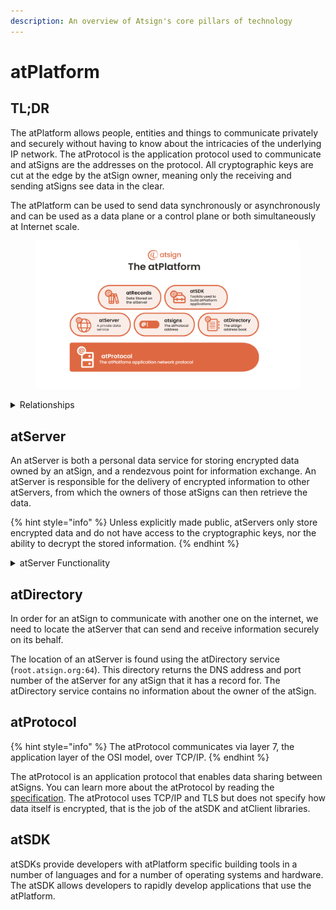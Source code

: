 ```yaml
---
description: An overview of Atsign's core pillars of technology
---
```


# atPlatform

## TL;DR

The atPlatform allows people, entities and things to communicate privately and securely without having to know about the intricacies of the underlying IP network. The atProtocol is the application protocol used to communicate and atSigns are the addresses on the protocol. All cryptographic keys are cut at the edge by the atSign owner, meaning only the receiving and sending atSigns see data in the clear.

The atPlatform can be used to send data synchronously or asynchronously and can be used as a data plane or a control plane or both simultaneously at Internet scale.

<figure><picture><source srcset="../.gitbook/assets/dark.png" media="(prefers-color-scheme: dark)"><img src="../.gitbook/assets/light.png" alt="Diagram of Atsign&#x27;s Core Technology"></picture><figcaption></figcaption></figure>

<details>

<summary>Relationships</summary>

Every **atServer** is associated with _one_ **atSign**, and each atServer stores _many_ **atRecords.**

When provided an **atSign**, the **atDirectory** returns a _DNS address_ and _port number_ for its **atServer.**

The **atProtocol** is the _application layer protocol_ used to communicate with an **atServer.**

</details>

## atServer

An atServer is both a personal data service for storing encrypted data owned by an atSign, and a rendezvous point for information exchange. An atServer is responsible for the delivery of encrypted information to other atServers, from which the owners of those atSigns can then retrieve the data.

{% hint style="info" %}
Unless explicitly made public, atServers only store encrypted data and do not have access to the cryptographic keys, nor the ability to decrypt the stored information.
{% endhint %}

<details>

<summary>atServer Functionality</summary>

* Cryptographic authentication of client devices.
* Cryptographic authentication of other atServers.
* Persistence of encrypted data on behalf of the controlling atSign.
* Caching of data shared by others with the controlling atSign.
* Notification of data change events to clients (edge devices) and other atServers to facilitate delivery of information shared with them.
* Synchronization of data with multiple clients (edge devices).
* TLS wire encryption from clients to atServers using SSL certificates.
* Mutually authenticated TLS 1.2/1.3 wire encryption between atServers using SSL certificates.

</details>

## atDirectory

In order for an atSign to communicate with another one on the internet, we need to locate the atServer that can send and receive information securely on its behalf.

The location of an atServer is found using the atDirectory service (`root.atsign.org:64`). This directory returns the DNS address and port number of the atServer for any atSign that it has a record for. The atDirectory service contains no information about the owner of the atSign.

## atProtocol

{% hint style="info" %}
The atProtocol communicates via layer 7, the application layer of the OSI model, over TCP/IP.
{% endhint %}

The atProtocol is an application protocol that enables data sharing between atSigns. You can learn more about the atProtocol by reading the [specification](https://app.gitbook.com/o/Bf7bj1PZlU306XQWDaeE/s/OKcyQuTtJmcTiYSQrNYQ/). The atProtocol uses TCP/IP and TLS but does not specify how data itself is encrypted, that is the job of the atSDK and atClient libraries.

## atSDK

atSDKs provide developers with atPlatform specific building tools in a number of languages and for a number of operating systems and hardware. The atSDK allows developers to rapidly develop applications that use the atPlatform.

